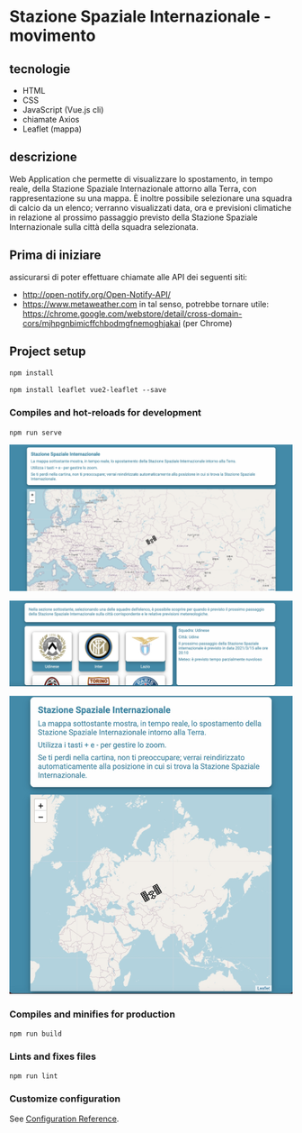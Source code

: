 # Stazione Spaziale Internazionale - movimento

## tecnologie
* HTML
* CSS
* JavaScript (Vue.js cli)
* chiamate Axios
* Leaflet (mappa)

## descrizione
Web Application che permette di visualizzare lo spostamento, in tempo reale, della Stazione Spaziale Internazionale attorno alla Terra, con rappresentazione su una mappa.
È inoltre possibile selezionare una squadra di calcio da un elenco; verranno visualizzati data, ora e previsioni climatiche in relazione al prossimo passaggio previsto della Stazione Spaziale Internazionale sulla città della squadra selezionata.

## Prima di iniziare
assicurarsi di poter effettuare chiamate alle API dei seguenti siti:
* http://open-notify.org/Open-Notify-API/
* https://www.metaweather.com
in tal senso, potrebbe tornare utile:
https://chrome.google.com/webstore/detail/cross-domain-cors/mjhpgnbimicffchbodmgfnemoghjakai (per Chrome)

## Project setup
```
npm install
```

```
npm install leaflet vue2-leaflet --save
```

### Compiles and hot-reloads for development
```
npm run serve
```

![](foto1.jpg)

![](foto2.jpg)

![](foto3.jpg)

### Compiles and minifies for production
```
npm run build
```

### Lints and fixes files
```
npm run lint
```

### Customize configuration
See [Configuration Reference](https://cli.vuejs.org/config/).
